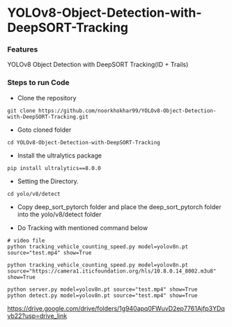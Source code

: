 # YOLOv8-Object-Detection-with-DeepSORT-Tracking


### Features
YOLOv8 Object Detection with DeepSORT Tracking(ID + Trails)


### Steps to run Code

- Clone the repository
```
git clone https://github.com/noorkhokhar99/YOLOv8-Object-Detection-with-DeepSORT-Tracking.git
```

- Goto cloned folder
```
cd YOLOv8-Object-Detection-with-DeepSORT-Tracking
```

- Install the ultralytics package
```
pip install ultralytics==8.0.0
```

- Setting the Directory.
```
cd yolo/v8/detect
```
- Copy deep_sort_pytorch folder and place the deep_sort_pytorch folder into the yolo/v8/detect folder



- Do Tracking with mentioned command below
```
# video file
python tracking_vehicle_counting_speed.py model=yolov8n.pt source="test.mp4" show=True

python tracking_vehicle_counting_speed.py model=yolov8n.pt source="https://camera1.iticfoundation.org/hls/10.8.0.14_8002.m3u8" show=True

python server.py model=yolov8n.pt source="test.mp4" show=True
python detect.py model=yolov8n.pt source="test.mp4" show=True
```

https://drive.google.com/drive/folders/1g940apq0FWuvD2ep7761Ajfp3YDqvb22?usp=drive_link
